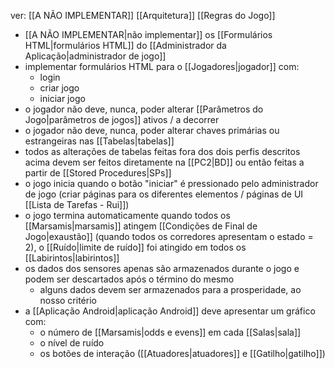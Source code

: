 ver:
	[[A NÃO IMPLEMENTAR]]
	[[Arquitetura]]
	[[Regras do Jogo]]

- [[A NÃO IMPLEMENTAR|não implementar]] os [[Formulários HTML|formulários HTML]] do [[Administrador da Aplicação|administrador de jogo]]
- implementar formulários HTML para o [[Jogadores|jogador]] com:
	- login
	- criar jogo
	- iniciar jogo
- o jogador não deve, nunca, poder alterar [[Parâmetros do Jogo|parâmetros de jogos]] ativos / a decorrer
- o jogador não deve, nunca, poder alterar chaves primárias ou estrangeiras nas [[Tabelas|tabelas]]
- todos as alterações de tabelas feitas fora dos dois perfis descritos acima devem ser feitos diretamente na [[PC2|BD]] ou então feitas a partir de [[Stored Procedures|SPs]]
- o jogo inicia quando o botão "iniciar" é pressionado pelo administrador de jogo (criar páginas para os diferentes elementos / páginas de UI [[Lista de Tarefas - Rui]])
- o jogo termina automaticamente quando todos os [[Marsamis|marsamis]] atingem [[Condições de Final de Jogo|exaustão]] (quando todos os corredores apresentam o estado = 2), o [[Ruído|limite de ruído]] foi atingido em todos os [[Labirintos|labirintos]]
- os dados dos sensores apenas são armazenados durante o jogo e podem ser descartados após o término do mesmo
	- alguns dados devem ser armazenados para a prosperidade, ao nosso critério
- a [[Aplicação Android|aplicação Android]] deve apresentar um gráfico com:
	- o número de [[Marsamis|odds e evens]] em cada [[Salas|sala]]
	- o nível de ruído
	- os botões de interação ([[Atuadores|atuadores]] e [[Gatilho|gatilho]])